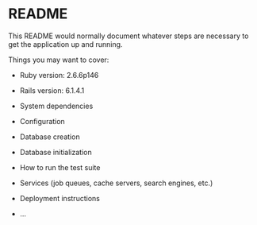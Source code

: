 # README

This README would normally document whatever steps are necessary to get the
application up and running.

Things you may want to cover:

* Ruby version: 2.6.6p146

* Rails version: 6.1.4.1

* System dependencies

* Configuration

* Database creation

* Database initialization

* How to run the test suite

* Services (job queues, cache servers, search engines, etc.)

* Deployment instructions

* ...
